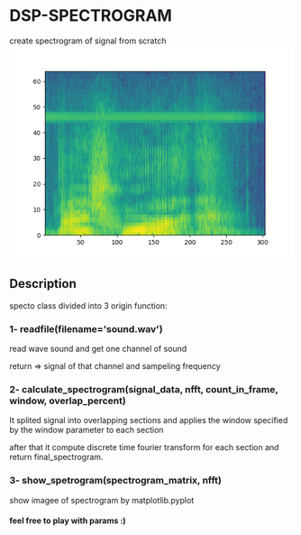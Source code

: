 # DSP-SPECTROGRAM
create spectrogram of signal from scratch
![example](https://raw.githubusercontent.com/4lrz/dsp-spectrogram/master/Figure_1.png)

## Description
specto class divided into 3 origin function:
### 1- readfile(filename='sound.wav')
read wave sound and get one channel of sound 

return =>  signal of that channel and sampeling frequency

### 2- calculate_spectrogram(signal_data, nfft, count_in_frame, window, overlap_percent)
It splited signal into overlapping sections and applies the window specified by the window parameter to each section

after that it compute discrete time fourier transform for each section and return final_spectrogram.

### 3- show_spetrogram(spectrogram_matrix, nfft)
show imagee of spectrogram by matplotlib.pyplot

#### feel free to play with params :)
